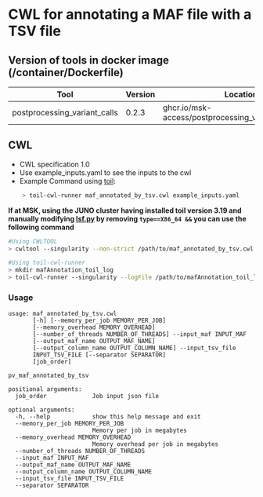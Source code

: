 # CWL  for annotating a MAF file with a TSV file

## Version of tools in docker image (/container/Dockerfile)

| Tool                         | Version       | Location                                                     |
| ---------------------------- | ------------- | ------------------------------------------------------------ |
| postprocessing_variant_calls | 0.2.3 | ghcr.io/msk-access/postprocessing_variant_calls:0.2.3 |

## CWL

- CWL specification 1.0
- Use example_inputs.yaml to see the inputs to the cwl
- Example Command using [toil](https://toil.readthedocs.io):

```bash
    > toil-cwl-runner maf_annotated_by_tsv.cwl example_inputs.yaml
```

**If at MSK, using the JUNO cluster having installed toil version 3.19 and manually modifying [lsf.py](https://github.com/DataBiosphere/toil/blob/releases/3.19.0/src/toil/batchSystems/lsf.py#L170) by removing `type==X86_64 &&` you can use the following command**

```bash
#Using CWLTOOL
> cwltool --singularity --non-strict /path/to/maf_annotated_by_tsv.cwl /path/to/inputs.yaml

#Using toil-cwl-runner
> mkdir mafAnnotation_toil_log
> toil-cwl-runner --singularity --logFile /path/to/mafAnnotation_toil_log/cwltoil.log  --jobStore /path/to/mafAnnotation_jobStore --batchSystem lsf --workDir /path/to/mafAnnotation_toil_log --outdir . --writeLogs /path/to/mafAnnotation_toil_log --logLevel DEBUG --stats --retryCount 2 --disableCaching --maxLogFileSize 20000000000 /path/to/maf_annotated_by_tsv.cwl /path/to/inputs.yaml > mafAnnotation_toil.stdout 2> mafAnnotation_toil.stderr &
```

### Usage

```shell
usage: maf_annotated_by_tsv.cwl
       [-h] [--memory_per_job MEMORY_PER_JOB]
       [--memory_overhead MEMORY_OVERHEAD]
       [--number_of_threads NUMBER_OF_THREADS] --input_maf INPUT_MAF
       [--output_maf_name OUTPUT_MAF_NAME]
       [--output_column_name OUTPUT_COLUMN_NAME] --input_tsv_file
       INPUT_TSV_FILE [--separator SEPARATOR]
       [job_order]

pv_maf_annotated_by_tsv

positional arguments:
  job_order             Job input json file

optional arguments:
  -h, --help            show this help message and exit
  --memory_per_job MEMORY_PER_JOB
                        Memory per job in megabytes
  --memory_overhead MEMORY_OVERHEAD
                        Memory overhead per job in megabytes
  --number_of_threads NUMBER_OF_THREADS
  --input_maf INPUT_MAF
  --output_maf_name OUTPUT_MAF_NAME
  --output_column_name OUTPUT_COLUMN_NAME
  --input_tsv_file INPUT_TSV_FILE
  --separator SEPARATOR
```

